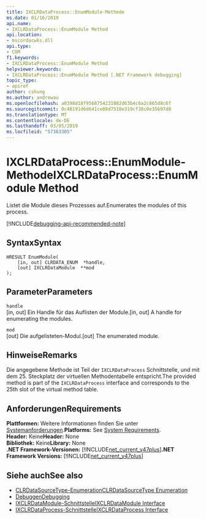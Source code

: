 ```yaml
---
title: IXCLRDataProcess::EnumModule-Methode
ms.date: 01/16/2019
api.name:
- IXCLRDataProcess::EnumModule Method
api.location:
- mscordacwks.dll
api.type:
- COM
f1.keywords:
- IXCLRDataProcess::EnumModule Method
helpviewer.keywords:
- IXCLRDataProcess::EnumModule Method [.NET Framework debugging]
topic_type:
- apiref
author: cshung
ms.author: andrewau
ms.openlocfilehash: a0398d18f9568754231082d63b4c6a2c865d8c6f
ms.sourcegitcommit: 0c48191d6d641ce88d7510e319cf38c0e35697d0
ms.translationtype: MT
ms.contentlocale: de-DE
ms.lasthandoff: 03/05/2019
ms.locfileid: "57363305"
---
```

# <a name="ixclrdataprocessenummodule-method"></a><span data-ttu-id="b6e97-102">IXCLRDataProcess::EnumModule-Methode</span><span class="sxs-lookup"><span data-stu-id="b6e97-102">IXCLRDataProcess::EnumModule Method</span></span>

<span data-ttu-id="b6e97-103">Listet die Module dieses Prozesses auf.</span><span class="sxs-lookup"><span data-stu-id="b6e97-103">Enumerates the modules of this process.</span></span>

[!INCLUDE[debugging-api-recommended-note](../../../../includes/debugging-api-recommended-note.md)]

## <a name="syntax"></a><span data-ttu-id="b6e97-104">Syntax</span><span class="sxs-lookup"><span data-stu-id="b6e97-104">Syntax</span></span>

```
HRESULT EnumModule(
    [in, out] CLRDATA_ENUM  *handle,
    [out] IXCLRDataModule  **mod
);
```

## <a name="parameters"></a><span data-ttu-id="b6e97-105">Parameter</span><span class="sxs-lookup"><span data-stu-id="b6e97-105">Parameters</span></span>

`handle`\
<span data-ttu-id="b6e97-106">[in, out] Ein Handle für das Auflisten der Module.</span><span class="sxs-lookup"><span data-stu-id="b6e97-106">[in, out] A handle for enumerating the modules.</span></span>

`mod`\
<span data-ttu-id="b6e97-107">[out] Die aufgelisteten-Modul.</span><span class="sxs-lookup"><span data-stu-id="b6e97-107">[out] The enumerated module.</span></span>

## <a name="remarks"></a><span data-ttu-id="b6e97-108">Hinweise</span><span class="sxs-lookup"><span data-stu-id="b6e97-108">Remarks</span></span>

<span data-ttu-id="b6e97-109">Die angegebene Methode ist Teil der `IXCLRDataProcess` Schnittstelle, und mit dem 25. Steckplatz der virtuellen Methodentabelle entspricht.</span><span class="sxs-lookup"><span data-stu-id="b6e97-109">The provided method is part of the `IXCLRDataProcess` interface and corresponds to the 25th slot of the virtual method table.</span></span>

## <a name="requirements"></a><span data-ttu-id="b6e97-110">Anforderungen</span><span class="sxs-lookup"><span data-stu-id="b6e97-110">Requirements</span></span>

<span data-ttu-id="b6e97-111">**Plattformen:** Weitere Informationen finden Sie unter [Systemanforderungen](../../../../docs/framework/get-started/system-requirements.md).</span><span class="sxs-lookup"><span data-stu-id="b6e97-111">**Platforms:** See [System Requirements](../../../../docs/framework/get-started/system-requirements.md).</span></span>  
<span data-ttu-id="b6e97-112">**Header:** Keine</span><span class="sxs-lookup"><span data-stu-id="b6e97-112">**Header:** None</span></span>  
<span data-ttu-id="b6e97-113">**Bibliothek:** Keine</span><span class="sxs-lookup"><span data-stu-id="b6e97-113">**Library:** None</span></span>  
<span data-ttu-id="b6e97-114">**.NET Framework-Versionen:** [!INCLUDE[net_current_v47plus](../../../../includes/net-current-v47plus.md)]</span><span class="sxs-lookup"><span data-stu-id="b6e97-114">**.NET Framework Versions:** [!INCLUDE[net_current_v47plus](../../../../includes/net-current-v47plus.md)]</span></span>  

## <a name="see-also"></a><span data-ttu-id="b6e97-115">Siehe auch</span><span class="sxs-lookup"><span data-stu-id="b6e97-115">See also</span></span>

- [<span data-ttu-id="b6e97-116">CLRDataSourceType-Enumeration</span><span class="sxs-lookup"><span data-stu-id="b6e97-116">CLRDataSourceType Enumeration</span></span>](clrdatasourcetype-enumeration.md)
- [<span data-ttu-id="b6e97-117">Debuggen</span><span class="sxs-lookup"><span data-stu-id="b6e97-117">Debugging</span></span>](index.md)
- [<span data-ttu-id="b6e97-118">IXCLRDataModule-Schnittstelle</span><span class="sxs-lookup"><span data-stu-id="b6e97-118">IXCLRDataModule Interface</span></span>](ixclrdatamodule-interface.md)
- [<span data-ttu-id="b6e97-119">IXCLRDataProcess-Schnittstelle</span><span class="sxs-lookup"><span data-stu-id="b6e97-119">IXCLRDataProcess Interface</span></span>](ixclrdataprocess-interface.md)

